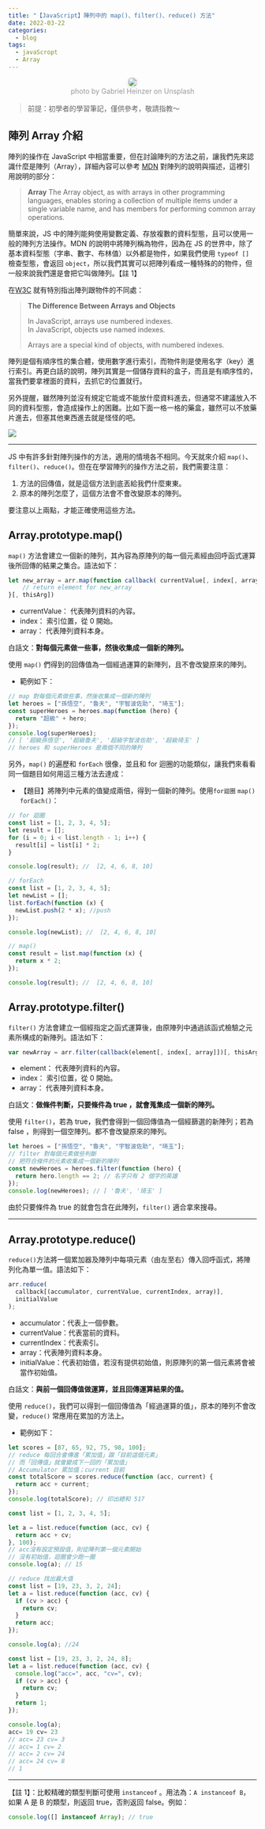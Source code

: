 ```yaml
---
title: "【JavaScript】陣列中的 map()、filter()、reduce() 方法"
date: 2022-03-22
categories:
  - blog
tags:
  - javaScropt
  - Array
---
```


<center>
    <img style="border-radius: 0.3125em;
    box-shadow: 0 2px 4px 0 rgba(34,36,38,.12),0 2px 10px 0 rgba(34,36,38,.08);" 
    src="https://miro.medium.com/max/875/0*eVCEJzH6xLSof2ql.jpeg">
    <br>
    <div style="color:orange;
    display: inline-block;
    color: #999;
    padding: 2px; font-size:14px">photo by Gabriel Heinzer on Unsplash</div>
</center>

> 前提：初學者的學習筆記，僅供參考，敬請指教～

## 陣列 Array 介紹

陣列的操作在 JavaScript 中相當重要，但在討論陣列的方法之前，讓我們先來認識什麼是陣列（Array），詳細內容可以參考 [MDN](https://developer.mozilla.org/en-US/docs/Web/JavaScript/Reference/Global_Objects/Array#examples) 對陣列的說明與描述，這裡引用說明的部分：

> **Array**
> The Array object, as with arrays in other programming languages, enables storing a collection of multiple items under a single variable name, and has members for performing common array operations.

簡單來說，JS 中的陣列能夠使用變數定義、存放複數的資料型態，且可以使用一般的陣列方法操作。MDN 的說明中將陣列稱為物件，因為在 JS 的世界中，除了基本資料型態（字串、數字、布林值）以外都是物件，如果我們使用 `typeof []` 檢查型態，會返回 `object`，所以我們其實可以把陣列看成一種特殊的的物件，但一般來說我們還是會把它叫做陣列。【註 1】

在[W3C](https://www.w3schools.com/js/js_arrays.asp) 就有特別指出陣列跟物件的不同處：

> **The Difference Between Arrays and Objects**
>
> In JavaScript, arrays use numbered indexes.  
> In JavaScript, objects use named indexes.
>
> Arrays are a special kind of objects, with numbered indexes.

陣列是個有順序性的集合體，使用數字進行索引，而物件則是使用名字（key）進行索引。再更白話的說明，陣列其實是一個儲存資料的盒子，而且是有順序性的，當我們要拿裡面的資料，去抓它的位置就行。

另外提醒，雖然陣列並沒有規定它能或不能放什麼資料進去，但通常不建議放入不同的資料型態，會造成操作上的困難。比如下面一格一格的藥盒，雖然可以不放藥片進去，但塞其他東西進去就是怪怪的吧。

![](https://i.imgur.com/im6nRwW.jpg)

---

JS 中有許多針對陣列操作的方法，適用的情境各不相同。今天就來介紹 `map()`、`filter()`、`reduce()`。但在在學習陣列的操作方法之前，我們需要注意：

1. 方法的回傳值，就是這個方法到底丟給我們什麼東東。
2. 原本的陣列怎麼了，這個方法會不會改變原本的陣列。

要注意以上兩點，才能正確使用這些方法。

## Array.prototype.map()

`map()` 方法會建立一個新的陣列，其內容為原陣列的每一個元素經由回呼函式運算後所回傳的結果之集合。語法如下：

```javascript
let new_array = arr.map(function callback( currentValue[, index[, array]]) {
    // return element for new_array
}[, thisArg])
```

- currentValue： 代表陣列資料的內容。
- index： 索引位置，從 0 開始。
- array： 代表陣列資料本身。

白話文：**對每個元素做一些事，然後收集成⼀個新的陣列。**

使用 `map()` 們得到的回傳值為一個經過運算的新陣列，且不會改變原來的陣列。

- 範例如下：

```javascript
// map 對每個元素做些事，然後收集成⼀個新的陣列
let heroes = ["孫悟空", "魯夫", "宇智波佐助", "琦⽟"];
const superHeroes = heroes.map(function (hero) {
  return "超級" + hero;
});
console.log(superHeroes);
// [ '超級孫悟空', '超級魯夫', '超級宇智波佐助', '超級琦⽟' ]
// heroes 和 superHeroes 是兩個不同的陣列
```

另外，`map()` 的遍歷和 `forEach` 很像，並且和 for 迴圈的功能類似，讓我們來看看同一個題目如何用這三種方法去達成：

- 【題目】將陣列中元素的值變成兩倍，得到一個新的陣列。使用`for迴圈` `map()` `forEach()`：

```javascript
// for 迴圈
const list = [1, 2, 3, 4, 5];
let result = [];
for (i = 0; i < list.length - 1; i++) {
  result[i] = list[i] * 2;
}

console.log(result); //  [2, 4, 6, 8, 10]
```

```javascript
// forEach
const list = [1, 2, 3, 4, 5];
let newList = [];
list.forEach(function (x) {
  newList.push(2 * x); //push
});

console.log(newList); //  [2, 4, 6, 8, 10]
```

```javascript
// map()
const result = list.map(function (x) {
  return x * 2;
});

console.log(result); //  [2, 4, 6, 8, 10]
```

## Array.prototype.filter()

`filter()` 方法會建立一個經指定之函式運算後，由原陣列中通過該函式檢驗之元素所構成的新陣列。語法如下：

```javascript
var newArray = arr.filter(callback(element[, index[, array]])[, thisArg])
```

- element： 代表陣列資料的內容。
- index： 索引位置，從 0 開始。
- array： 代表陣列資料本身。

白話文：**做條件判斷，只要條件為 true ，就會蒐集成一個新的陣列。**

使用 `filter()`，若為 true，我們會得到一個回傳值為一個經篩選的新陣列；若為 false ，則得到一個空陣列。都不會改變原來的陣列。

```javascript
let heroes = ["孫悟空", "魯夫", "宇智波佐助", "琦⽟"];
// filter 對每個元素做些判斷
// 把符合條件的元素收集成⼀個新的陣列
const newHeroes = heroes.filter(function (hero) {
  return hero.length == 2; // 名字只有 2 個字的英雄
});
console.log(newHeroes); // [ '魯夫', '琦⽟' ]
```

由於只要條件為 true 的就會包含在此陣列，`filter()` 適合拿來搜尋。

---

## Array.prototype.reduce()

`reduce()`方法將一個累加器及陣列中每項元素（由左至右）傳入回呼函式，將陣列化為單一值。語法如下：

```javascript
arr.reduce(
  callback[(accumulator, currentValue, currentIndex, array)],
  initialValue
);
```

- accumulator：代表上一個參數。
- currentValue：代表當前的資料。
- currentIndex：代表索引。
- array：代表陣列資料本身。
- initialValue：代表初始值，若沒有提供初始值，則原陣列的第一個元素將會被當作初始值。

白話文：**與前一個回傳值做運算，並且回傳運算結果的值。**

使用 `reduce()`，我們可以得到一個回傳值為「經過運算的值」，原本的陣列不會改變，`reduce()` 常應用在累加的方法上。

- 範例如下：

```javascript
let scores = [87, 65, 92, 75, 98, 100];
// reduce 每回合會傳進「累加值」跟「⽬前這個元素」
// ⽽「回傳值」就會變成下⼀回的「累加值」
// Accumulator 累加值；current 目前
const totalScore = scores.reduce(function (acc, current) {
  return acc + current;
});
console.log(totalScore); // 印出總和 517
```

```javascript
const list = [1, 2, 3, 4, 5];

let a = list.reduce(function (acc, cv) {
  return acc + cv;
}, 100);
// acc沒有設定預設值，則從陣列第一個元素開始
// 沒有初始值，迴圈會少跑一圈
console.log(a); // 15
```

```javascript
// reduce 找出最大值
const list = [19, 23, 3, 2, 24];
let a = list.reduce(function (acc, cv) {
  if (cv > acc) {
    return cv;
  }
  return acc;
});

console.log(a); //24
```

```javascript
const list = [19, 23, 3, 2, 24, 8];
let a = list.reduce(function (acc, cv) {
  console.log("acc=", acc, "cv=", cv);
  if (cv > acc) {
    return cv;
  }
  return 1;
});

console.log(a);　
acc= 19 cv= 23
// acc= 23 cv= 3
// acc= 1 cv= 2
// acc= 2 cv= 24
// acc= 24 cv= 8
// 1
```

---

【註 1】：比較精確的類型判斷可使用 `instanceof` 。用法為：`A instanceof B`，如果 A 是 B 的類型，則返回 true，否則返回 false。例如：

```javascript
console.log([] instanceof Array); // true
```
